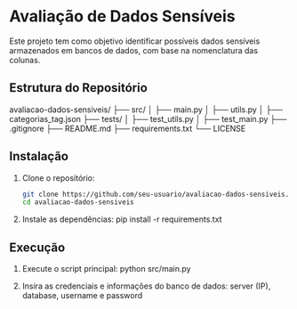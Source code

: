 # Avaliação de Dados Sensíveis

Este projeto tem como objetivo identificar possíveis dados sensíveis armazenados em bancos de dados, com base na nomenclatura das colunas.

## Estrutura do Repositório
avaliacao-dados-sensiveis/ ├── src/ │ ├── main.py │ ├── utils.py │ ├── categorias_tag.json ├── tests/ │ ├── test_utils.py │ ├── test_main.py ├── .gitignore ├── README.md ├── requirements.txt └── LICENSE

## Instalação

1. Clone o repositório:
   ```bash
   git clone https://github.com/seu-usuario/avaliacao-dados-sensiveis.git
   cd avaliacao-dados-sensiveis

2. Instale as dependências:
pip install -r requirements.txt

## Execução

1. Execute o script principal:  python src/main.py

2. Insira as credenciais e informações do banco de dados: server (IP), database, username e password


